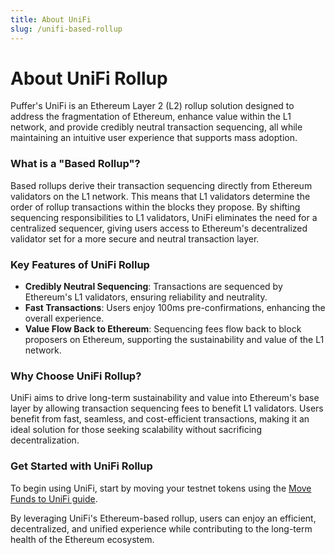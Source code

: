 ```yaml
---
title: About UniFi
slug: /unifi-based-rollup
---
```


# About UniFi Rollup

Puffer's UniFi is an Ethereum Layer 2 (L2) rollup solution designed to address the fragmentation of Ethereum, enhance value within the L1 network, and provide credibly neutral transaction sequencing, all while maintaining an intuitive user experience that supports mass adoption.

### What is a "Based Rollup"?
Based rollups derive their transaction sequencing directly from Ethereum validators on the L1 network. This means that L1 validators determine the order of rollup transactions within the blocks they propose. By shifting sequencing responsibilities to L1 validators, UniFi eliminates the need for a centralized sequencer, giving users access to Ethereum's decentralized validator set for a more secure and neutral transaction layer.

### Key Features of UniFi Rollup
- **Credibly Neutral Sequencing**: Transactions are sequenced by Ethereum's L1 validators, ensuring reliability and neutrality.
- **Fast Transactions**: Users enjoy 100ms pre-confirmations, enhancing the overall experience.
- **Value Flow Back to Ethereum**: Sequencing fees flow back to block proposers on Ethereum, supporting the sustainability and value of the L1 network.

### Why Choose UniFi Rollup?
UniFi aims to drive long-term sustainability and value into Ethereum's base layer by allowing transaction sequencing fees to benefit L1 validators. Users benefit from fast, seamless, and cost-efficient transactions, making it an ideal solution for those seeking scalability without sacrificing decentralization.

### Get Started with UniFi Rollup
To begin using UniFi, start by moving your testnet tokens using the [Move Funds to UniFi guide](/unifi-based-rollup-move-funds).

By leveraging UniFi's Ethereum-based rollup, users can enjoy an efficient, decentralized, and unified experience while contributing to the long-term health of the Ethereum ecosystem.

